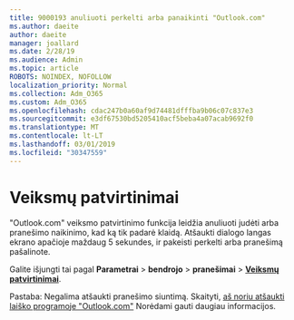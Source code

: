 ```yaml
---
title: 9000193 anuliuoti perkelti arba panaikinti "Outlook.com"
ms.author: daeite
author: daeite
manager: joallard
ms.date: 2/28/19
ms.audience: Admin
ms.topic: article
ROBOTS: NOINDEX, NOFOLLOW
localization_priority: Normal
ms.collection: Adm_O365
ms.custom: Adm_O365
ms.openlocfilehash: cdac247b0a60af9d74481dfffba9b06c07c837e3
ms.sourcegitcommit: e3df67530bd5205410acf5beba4a07acab9692f0
ms.translationtype: MT
ms.contentlocale: lt-LT
ms.lasthandoff: 03/01/2019
ms.locfileid: "30347559"
---
```

# <a name="action-confirmations"></a>Veiksmų patvirtinimai

"Outlook.com" veiksmo patvirtinimo funkcija leidžia anuliuoti judėti arba pranešimo naikinimo, kad ką tik padarė klaidą. Atšaukti dialogo langas ekrano apačioje maždaug 5 sekundes, ir pakeisti perkelti arba pranešimą pašalinote.

Galite išjungti tai pagal **Parametrai** > **bendrojo** > **pranešimai** > **[Veiksmų patvirtinimai](https://outlook.live.com/mail/options/general/notifications)**.

Pastaba: Negalima atšaukti pranešimo siuntimą. Skaityti, [aš noriu atšaukti laiško programoje "Outlook.com"](https://support.office.com/article/c069ddde-5282-4085-8f4c-d7b133324f8a) Norėdami gauti daugiau informacijos.
